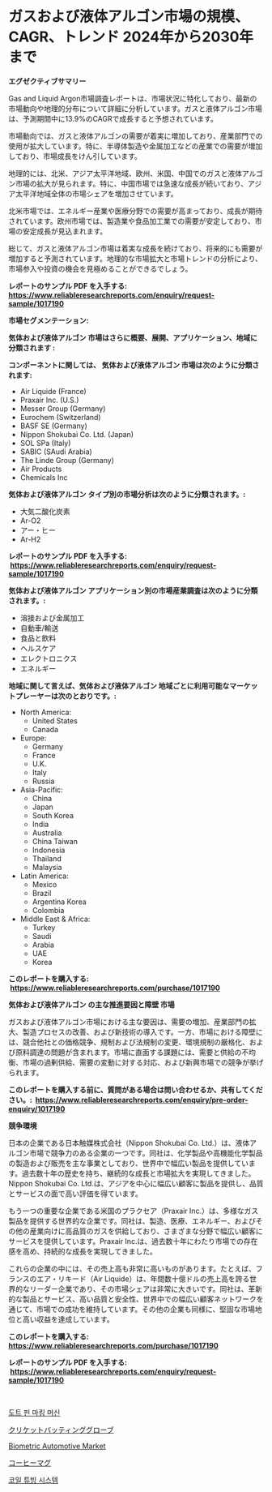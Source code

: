 <p><h1>ガスおよび液体アルゴン市場の規模、CAGR、トレンド 2024年から2030年まで</h1></p><p><strong>エグゼクティブサマリー</strong></p>
<p><p>Gas and Liquid Argon市場調査レポートは、市場状況に特化しており、最新の市場動向や地理的分布について詳細に分析しています。ガスと液体アルゴン市場は、予測期間中に13.9%のCAGRで成長すると予想されています。</p><p>市場動向では、ガスと液体アルゴンの需要が着実に増加しており、産業部門での使用が拡大しています。特に、半導体製造や金属加工などの産業での需要が増加しており、市場成長をけん引しています。</p><p>地理的には、北米、アジア太平洋地域、欧州、米国、中国でのガスと液体アルゴン市場の拡大が見られます。特に、中国市場では急速な成長が続いており、アジア太平洋地域全体の市場シェアを増加させています。</p><p>北米市場では、エネルギー産業や医療分野での需要が高まっており、成長が期待されています。欧州市場では、製造業や食品加工業での需要が安定しており、市場の安定成長が見込まれます。</p><p>総じて、ガスと液体アルゴン市場は着実な成長を続けており、将来的にも需要が増加すると予測されています。地理的な市場拡大と市場トレンドの分析により、市場参入や投資の機会を見極めることができるでしょう。</p></p>
<p><strong>レポートのサンプル PDF を入手する: <a href="https://www.reliableresearchreports.com/enquiry/request-sample/1017190">https://www.reliableresearchreports.com/enquiry/request-sample/1017190</a></strong></p>
<p><strong>市場セグメンテーション:</strong></p>
<p><strong> 気体および液体アルゴン 市場はさらに概要、展開、アプリケーション、地域に分類されます :</strong></p>
<p><strong>コンポーネントに関しては、 気体および液体アルゴン 市場は次のように分類されます: &nbsp;</strong></p>
<p><ul><li>Air Liquide (France)</li><li>Praxair Inc. (U.S.)</li><li>Messer Group (Germany)</li><li>Eurochem (Switzerland)</li><li>BASF SE (Germany)</li><li>Nippon Shokubai Co. Ltd. (Japan)</li><li>SOL SPa (Italy)</li><li>SABIC (SAudi Arabia)</li><li>The Linde Group (Germany)</li><li>Air Products</li><li>Chemicals Inc</li></ul></p>
<p><strong> 気体および液体アルゴン タイプ別の市場分析は次のように分類されます。:</strong></p>
<p><ul><li>大気二酸化炭素</li><li>Ar-O2</li><li>アー・ヒー</li><li>Ar-H2</li></ul></p>
<p><strong>レポートのサンプル PDF を入手する: &nbsp;<a href="https://www.reliableresearchreports.com/enquiry/request-sample/1017190">https://www.reliableresearchreports.com/enquiry/request-sample/1017190</a></strong></p>
<p><strong> 気体および液体アルゴン アプリケーション別の市場産業調査は次のように分類されます。:</strong></p>
<p><ul><li>溶接および金属加工</li><li>自動車/輸送</li><li>食品と飲料</li><li>ヘルスケア</li><li>エレクトロニクス</li><li>エネルギー</li></ul></p>
<p><strong>地域に関して言えば、気体および液体アルゴン 地域ごとに利用可能なマーケットプレーヤーは次のとおりです。:</strong></p>
<p><ul>
    <li>
        North America:
        <ul>
            <li>United States</li>
            <li>Canada</li>
        </ul>
    </li>
    <li>
        Europe:
        <ul>
            <li>Germany</li>
            <li>France</li>
            <li>U.K.</li>
            <li>Italy</li>
            <li>Russia</li>
        </ul>
    </li>
    <li>
        Asia-Pacific:
        <ul>
            <li>China</li>
            <li>Japan</li>
            <li>South Korea</li>
            <li>India</li>
            <li>Australia</li>
            <li>China Taiwan</li>
            <li>Indonesia</li>
            <li>Thailand</li>
            <li>Malaysia</li>
        </ul>
    </li>
    <li>
        Latin America:
        <ul>
            <li>Mexico</li>
            <li>Brazil</li>
            <li>Argentina Korea</li>
            <li>Colombia</li>
        </ul>
    </li>
    <li>
        Middle East & Africa:
        <ul>
            <li>Turkey</li>
            <li>Saudi</li>
            <li>Arabia</li>
            <li>UAE</li>
            <li>Korea</li>
        </ul>
    </li>
    </ul></p>
<p><strong>このレポートを購入する: &nbsp;<a href="https://www.reliableresearchreports.com/purchase/1017190">https://www.reliableresearchreports.com/purchase/1017190</a></strong></p>
<p><strong>気体および液体アルゴン の主な推進要因と障壁 市場</strong></p>
<p><p>ガスおよび液体アルゴン市場における主な要因は、需要の増加、産業部門の拡大、製造プロセスの改善、および新技術の導入です。一方、市場における障壁には、競合他社との価格競争、規制および法規制の変更、環境規制の厳格化、および原料調達の問題が含まれます。市場に直面する課題には、需要と供給の不均衡、市場の過剰供給、需要の変動に対する対応、および新興市場での競争が挙げられます。</p></p>
<p><strong>このレポートを購入する前に、質問がある場合は問い合わせるか、共有してください。:&nbsp; <a href="https://www.reliableresearchreports.com/enquiry/pre-order-enquiry/1017190">https://www.reliableresearchreports.com/enquiry/pre-order-enquiry/1017190</a></strong></p>
<p><strong>競争環境</strong></p>
<p><p>日本の企業である日本触媒株式会社（Nippon Shokubai Co. Ltd.）は、液体アルゴン市場で競争力のある企業の一つです。同社は、化学製品や高機能化学製品の製造および販売を主な事業としており、世界中で幅広い製品を提供しています。過去数十年の歴史を持ち、継続的な成長と市場拡大を実現してきました。Nippon Shokubai Co. Ltd.は、アジアを中心に幅広い顧客に製品を提供し、品質とサービスの面で高い評価を得ています。</p><p>もう一つの重要な企業である米国のプラクセア（Praxair Inc.）は、多様なガス製品を提供する世界的な企業です。同社は、製造、医療、エネルギー、およびその他の産業向けに高品質のガスを供給しており、さまざまな分野で幅広い顧客にサービスを提供しています。Praxair Inc.は、過去数十年にわたり市場での存在感を高め、持続的な成長を実現してきました。</p><p>これらの企業の中には、その売上高も非常に高いものがあります。たとえば、フランスのエア・リキード（Air Liquide）は、年間数十億ドルの売上高を誇る世界的なリーダー企業であり、その市場シェアは非常に大きいです。同社は、革新的な製品とサービス、高い品質と安全性、世界中での幅広い顧客ネットワークを通じて、市場での成功を維持しています。その他の企業も同様に、堅固な市場地位と高い収益を達成しています。</p></p>
<p><strong>このレポートを購入する: &nbsp; <a href="https://www.reliableresearchreports.com/purchase/1017190">https://www.reliableresearchreports.com/purchase/1017190</a></strong></p>
<p><strong>レポートのサンプル PDF を入手する: &nbsp;<a href="https://www.reliableresearchreports.com/enquiry/request-sample/1017190">https://www.reliableresearchreports.com/enquiry/request-sample/1017190</a></strong><strong></strong></p>
<p>&nbsp;</p>
<p><p><a href="https://medium.com/@dinamoghazi/%EB%8B%B7-%ED%95%80-%EB%A7%88%ED%82%B9-%EA%B8%B0%EA%B3%84-%EC%8B%9C%EC%9E%A5-%EA%B7%9C%EB%AA%A8-%EC%8B%9C%EC%9E%A5-%EC%A0%84%EB%A7%9D-%EB%B0%8F-%EC%8B%9C%EC%9E%A5-%EC%98%88%EC%B8%A1-2024%EB%85%84%EB%B6%80%ED%84%B0-2031%EB%85%84-d0ae25579d9e">도트 핀 마킹 머신</a></p><p><a href="https://medium.com/@one-cool-chick/%E3%82%AF%E3%83%AA%E3%82%B1%E3%83%83%E3%83%88%E3%81%AE%E3%83%90%E3%83%83%E3%83%86%E3%82%A3%E3%83%B3%E3%82%B0%E3%82%B0%E3%83%AD%E3%83%BC%E3%83%96%E5%B8%82%E5%A0%B4-%E7%AB%B6%E4%BA%89%E5%88%86%E6%9E%90-%E5%B8%82%E5%A0%B4%E5%8B%95%E5%90%91-%E3%81%8A%E3%82%88%E3%81%B32031%E5%B9%B4%E3%81%BE%E3%81%A7%E3%81%AE%E4%BA%88%E6%B8%AC-df66f667572a">クリケットバッティンググローブ</a></p><p><a href="https://github.com/Hazelklievgspy6vdcsmu106w/Market-Research-Report-List-1/blob/main/biometric-automotive-market.md">Biometric Automotive Market</a></p><p><a href="https://medium.com/@one-cool-chick/%E3%82%B3%E3%83%BC%E3%83%92%E3%83%BC%E3%83%9E%E3%82%B0%E3%81%AE%E5%B8%82%E5%A0%B4%E3%82%B7%E3%82%A7%E3%82%A2%E3%81%AE%E9%80%B2%E5%8C%96%E3%81%A8%E5%B8%82%E5%A0%B4%E6%88%90%E9%95%B7%E3%81%AE%E3%83%88%E3%83%AC%E3%83%B3%E3%83%892024%E5%B9%B4%E3%81%8B%E3%82%892031%E5%B9%B4%E3%81%BE%E3%81%A7-ae730d74d0f8">コーヒーマグ</a></p><p><a href="https://medium.com/@dinamoghazi/%EC%BD%94%EC%9D%BC-%ED%8A%9C%EB%B9%99-%EC%8B%9C%EC%8A%A4%ED%85%9C-%EC%8B%9C%EC%9E%A5%EC%9D%80-%EC%8B%9C%EC%9E%A5-%EC%A0%90%EC%9C%A0%EC%9C%A8-%ED%81%AC%EA%B8%B0-%EB%B0%8F-2031%EB%85%84%EA%B9%8C%EC%A7%80-%EC%98%88%EC%83%81%EB%90%9C-%EC%98%88%EC%B8%A1%EC%97%90-%EC%A4%91%EC%A0%90%EC%9D%84-%EB%91%A1%EB%8B%88%EB%8B%A4-f4b31806acc4">코일 튜빙 시스템</a></p></p>